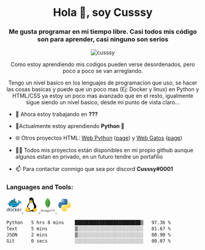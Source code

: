<h1 align="center">Hola 👋, soy Cusssy</h1>
<h3 align="center">Me gusta programar en mi tiempo libre. Casi todos mis código son para aprender, casi ninguno son serios</h3>

<p align="center"> <img src="https://komarev.com/ghpvc/?username=cusssy&label=Profile%20views&color=0e75b6&style=flat" alt="cusssy" /> </p>
<p align="center">Como estoy aprendiendo mis codigos pueden verse desordenados, pero poco a poco se van arreglando.</p>
<p align="center">Tengo un nivel basico en los lenguajes de programacion que uso, se hacer las cosas basicas y puede que un poco mas (Ej: Docker y linux) en Python y HTML/CSS ya estoy un poco mas avanzado que en el resto, igualmente sigue siendo un nivel basico, desde mi punto de vista claro...</p>

- 🔭 Ahora estoy trabajando en **???**

- 🌱Actualmente estoy aprendiendo **Python 🐍**

- 🌐 Otros proyectos HTML: [Web Python](https://github.com/Cusssy/web-python) ([page](https://cusssy.github.io/web-python/)) y [Web Gatos](https://github.com/Cusssy/Web-Gatos) ([page](https://cusssy.github.io/Web-Gatos/))

- 👨‍💻 Todos mis proyectos están disponibles en mi propio github aunque algunos estan en privado, en un futuro tendre un portafilio

- 📫 Para contactar conmigo que sea por discord **Cusssy#0001**

<p align="left">
</p>

<h3 align="left">Languages and Tools:</h3>
<p align="left"> <a href="https://www.docker.com/" target="_blank" rel="noreferrer"> <img src="https://raw.githubusercontent.com/devicons/devicon/master/icons/docker/docker-original-wordmark.svg" alt="docker" width="40" height="40"/> </a> <a href="https://www.linux.org/" target="_blank" rel="noreferrer"> <img src="https://raw.githubusercontent.com/devicons/devicon/master/icons/linux/linux-original.svg" alt="linux" width="40" height="40"/> </a> <a href="https://www.mongodb.com/" target="_blank" rel="noreferrer"> <img src="https://raw.githubusercontent.com/devicons/devicon/master/icons/mongodb/mongodb-original-wordmark.svg" alt="mongodb" width="40" height="40"/> </a> <a href="https://www.python.org" target="_blank" rel="noreferrer"> <img src="https://raw.githubusercontent.com/devicons/devicon/master/icons/python/python-original.svg" alt="python" width="40" height="40"/> </a> </p>

<!--START_SECTION:waka-->

```text
Python   5 hrs 8 mins    ████████████████████████▒   97.36 %
Text     5 mins          ▒░░░░░░░░░░░░░░░░░░░░░░░░   01.67 %
JSON     2 mins          ▒░░░░░░░░░░░░░░░░░░░░░░░░   00.90 %
Git      0 secs          ░░░░░░░░░░░░░░░░░░░░░░░░░   00.07 %
```

<!--END_SECTION:waka-->

